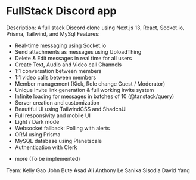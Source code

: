 # FullStack Discord app
Description: A full stack Discord clone using Next.js 13, React, Socket.io, Prisma, Tailwind, and MySql
Features:
- Real-time messaging using Socket.io
- Send attachments as messages using UploadThing
- Delete & Edit messages in real time for all users
- Create Text, Audio and Video call Channels
- 1:1 conversation between members
- 1:1 video calls between members
- Member management (Kick, Role change Guest / Moderator)
- Unique invite link generation & full working invite system
- Infinite loading for messages in batches of 10 (@tanstack/query)
- Server creation and customization
- Beautiful UI using TailwindCSS and ShadcnUI
- Full responsivity and mobile UI
- Light / Dark mode
- Websocket fallback: Polling with alerts 
- ORM using Prisma
- MySQL database using Planetscale
- Authentication with Clerk
+ more (To be implemented)

Team:
Kelly Gao
John Bute
Asad Ali
Anthony Le
Sanika Sisodia
David Yang
